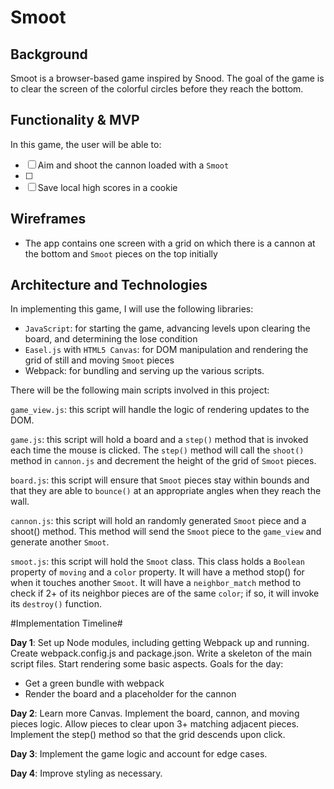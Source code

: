# Smoot

## Background
Smoot is a browser-based game inspired by Snood. The goal of the game is to clear the screen of the colorful circles before they reach the bottom.

## Functionality & MVP
In this game, the user will be able to:
- [ ] Aim and shoot the cannon loaded with a `Smoot`
- [ ]
- [ ] Save local high scores in a cookie

## Wireframes
* The app contains one screen with a grid on which there is a cannon at the bottom and `Smoot` pieces on the top initially

## Architecture and Technologies
In implementing this game, I will use the following libraries:
* `JavaScript`: for starting the game, advancing levels upon clearing the board, and determining the lose condition
* `Easel.js` with `HTML5 Canvas`: for DOM manipulation and rendering the grid of still and moving `Smoot` pieces
* Webpack: for bundling and serving up the various scripts.

There will be the following main scripts involved in this project:

`game_view.js`: this script will handle the logic of rendering updates to the DOM.

`game.js`: this script will hold a board and a `step()` method that is invoked each time the mouse is clicked. The `step()` method will call the `shoot()` method in `cannon.js` and decrement the height of the grid of `Smoot` pieces.

`board.js`: this script will ensure that `Smoot` pieces stay within bounds and that they are able to `bounce()` at an appropriate angles when they reach the wall.

`cannon.js`: this script will hold an randomly generated `Smoot` piece and a shoot() method. This
method will send the `Smoot` piece to the `game_view` and generate another `Smoot`.

`smoot.js`: this script will hold the `Smoot` class. This class holds a `Boolean` property of `moving` and a `color` property. It will have a method stop() for when it touches another `Smoot`. It will have a `neighbor_match` method to check if 2+ of its neighbor pieces are of the same `color`; if so, it will invoke its `destroy()` function.

#Implementation Timeline#

**Day 1**: Set up Node modules, including getting Webpack up and running. Create webpack.config.js and package.json. Write a skeleton of the main script files. Start rendering some basic aspects. Goals for the day:
* Get a green bundle with webpack
* Render the board and a placeholder for the cannon

**Day 2**: Learn more Canvas. Implement the board, cannon, and moving pieces logic. Allow pieces to clear upon 3+ matching adjacent pieces. Implement the step() method so that the grid descends upon click.

**Day 3**: Implement the game logic and account for edge cases.

**Day 4**: Improve styling as necessary.
